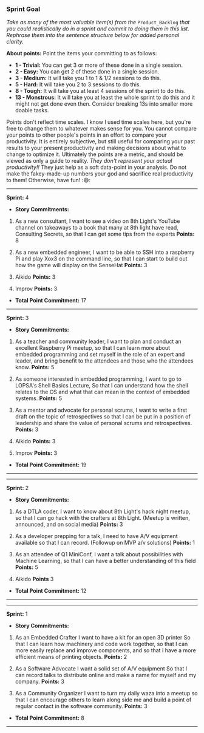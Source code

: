 ### Sprint Goal

 _Take as many of the most valuable item(s) from the_ `Product_Backlog` _that you could realistically do in a sprint and commit to doing them in this list. Rephrase them into the sentence structure below for added personal clarity._

__About points:__
Point the items your committing to as follows:

 - __1 - Trivial:__ You can get 3 or more of these done in a single session.
 - __2 - Easy:__ You can get 2 of these done in a single session.
 - __3 - Medium:__ It will take you 1 to 1 & 1/2 sessions to do this.
 - __5 - Hard:__ It will take you 2 to 3 sessions to do this.
 - __8 - Tough:__ It will take you at least 4 sessions of the sprint to do this.
 - __13 - Monstrous:__ It will take you at least the whole sprint to do this and it might not get done even then. Consider breaking 13s into smaller more doable tasks.

Points don't reflect time scales. I know I used time scales here, but you're free to change them to whatever makes sense for you. You cannot compare your points to other people's points in an effort to compare your productivity. It is entirely subjective, but still useful for comparing your past results to your present productivity and making decisions about what to change to optimize it. Ultimately the points are a metric, and should be viewed as only a guide to reality. _They don't represent your actual productivity!!_ They just help as a soft data-point in your analysis. Do not make the fakey-made-up numbers your god and sacrifice real productivity to them! Otherwise, have fun! ::smile::
***
__Sprint:__ 4
- __Story Commitments:__

 1.  As a new consultant, I want to see a video on 8th Light's YouTube channel on takeaways to a book that many at 8th light have read, Consulting Secrets, so that I can get some tips from the experts __Points:__ 8

 2. As a new embedded engineer, I want to be able to SSH into a raspberry Pi and play Xox3 on the command line, so that I can start to build out how the game will display on the SenseHat __Points:__ 3

 3.  Aikido __Points:__ 3

 4.  Improv __Points:__ 3

- __Total Point Commitment:__ 17
***

__Sprint:__ 3
- __Story Commitments:__

 1. As a teacher and community leader, I want to plan and conduct an excellent Raspberry Pi meetup, so that I can learn more about embedded programming and set myself in the role of an expert and leader, and bring benefit to the attendees and those who the attendees know. __Points:__ 5

 2. As someone interested in embedded programming, I want to go to LOPSA's Shell Basics Lecture, So that I can understand how the shell relates to the OS and what that can mean in the context of embedded systems. __Points:__ 5

 3. As a mentor and advocate for personal scrums, I want to write a first draft on the topic of retrospectives so that I can be put in a position of leadership and share the value of personal scrums and retrospectives. __Points:__ 3

 4.  Aikido __Points:__ 3

 5.  Improv __Points:__ 3

- __Total Point Commitment:__ 19
***

***
__Sprint:__ 2
- __Story Commitments:__

 1. As a DTLA coder, I want to know about 8th Light's hack night meetup, so that I can go hack with the crafters at 8th Light. (Meetup is written, announced, and on social media) __Points:__ 3

 2. As a developer prepping for a talk, I need to have A/V equipment available so that I can record.  (Followup on MVP a/v solutions) __Points:__ 1

 3. As an attendee of Q1 MiniConf, I want a talk about possibilities with Machine Learning, so that I can have a better understanding of this field __Points:__ 5

 4. Aikido __Points__ 3

- __Total Point Commitment:__ 12
***

***
__Sprint:__ 1
- __Story Commitments:__

 1. As an Embedded Crafter I want to have a kit for an open 3D printer So that I can learn how machinery and code work together, so that I can more easily replace and improve components, and so that I have a more efficient means of printing objects. __Points:__ 2

 2. As a Software Advocate I want a solid set of A/V equipment So that I can record talks to distribute online and make a name for myself and my company.
 __Points:__ 3

 3. As a Community Organizer I want to turn my daily waza into a meetup so that I can encourage others to learn along side me and build a point of regular contact in the software community.
__Points:__ 3

- __Total Point Commitment:__ 8
***
